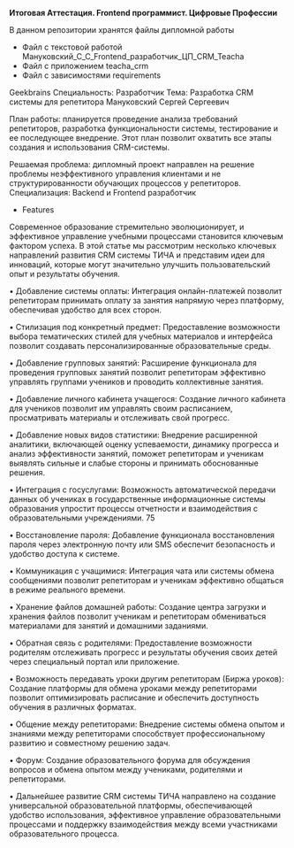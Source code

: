 **Итоговая Аттестация. Frontend программист. Цифровые Профессии**

В данном репозитории хранятся файлы дипломной работы 

- Файл с текстовой работой Мануковский_С_С_Frontend_разработчик_ЦП_CRM_Teacha
- Файл с приложением teacha_crm
- Файл с зависимостями requirements 


Geekbrains
Специальность: Разработчик
Тема: Разработка CRM системы для репетитора
Мануковский Сергей Сергеевич

План работы: планируется проведение анализа требований репетиторов,
разработка функциональности системы, тестирование и ее последующее внедрение.
Этот план позволит охватить все этапы создания и использования CRM-системы.

Решаемая проблема: дипломный проект направлен на решение проблемы
неэффективного управления клиентами и не структурированности обучающих
процессов у репетиторов. Специализация: Backend и Frontend разработчик


- Features

Современное образование стремительно эволюционирует, и эффективное
управление учебными процессами становится ключевым фактором успеха. В этой
статье мы рассмотрим несколько ключевых направлений развития CRM системы
ТИЧА и представим идеи для инноваций, которые могут значительно улучшить
пользовательский опыт и результаты обучения.


• Добавление системы оплаты: Интеграция онлайн-платежей позволит
репетиторам принимать оплату за занятия напрямую через платформу, обеспечивая
удобство для всех сторон.


• Стилизация под конкретный предмет: Предоставление возможности
выбора тематических стилей для учебных материалов и интерфейса позволит
создавать персонализированные образовательные среды.


• Добавление групповых занятий: Расширение функционала для
проведения групповых занятий позволит репетиторам эффективно управлять
группами учеников и проводить коллективные занятия.


• Добавление личного кабинета учащегося: Создание личного кабинета
для учеников позволит им управлять своим расписанием, просматривать материалы
и отслеживать свой прогресс.


• Добавление новых видов статистики: Внедрение расширенной
аналитики, включающей оценку успеваемости, динамику прогресса и анализ
эффективности занятий, поможет репетиторам и ученикам выявлять сильные и
слабые стороны и принимать обоснованные решения.


• Интеграция с госуслугами: Возможность автоматической передачи
данных об учениках в государственные информационные системы образования
упростит процессы отчетности и взаимодействия с образовательными
учреждениями.
75


• Восстановление пароля: Добавление функционала восстановления
пароля через электронную почту или SMS обеспечит безопасность и удобство
доступа к системе.


• Коммуникация с учащимися: Интеграция чата или системы обмена
сообщениями позволит репетиторам и ученикам эффективно общаться в режиме
реального времени.


• Хранение файлов домашней работы: Создание центра загрузки и
хранения файлов позволит ученикам и репетиторам обмениваться материалами для
занятий и домашними заданиями.


• Обратная связь с родителями: Предоставление возможности родителям
отслеживать прогресс и результаты обучения своих детей через специальный портал
или приложение.


• Возможность передавать уроки другим репетиторам (Биржа уроков):
Создание платформы для обмена уроками между репетиторами позволит
оптимизировать расписание и обеспечить доступность обучения в различных
форматах.


• Общение между репетиторами: Внедрение системы обмена опытом и
знаниями между репетиторами способствует профессиональному развитию и
совместному решению задач.


• Форум: Создание образовательного форума для обсуждения вопросов и
обмена опытом между учениками, родителями и репетиторами.


• Дальнейшее развитие CRM системы ТИЧА направлено на создание
универсальной образовательной платформы, обеспечивающей удобство
использования, эффективное управление образовательными процессами и
поддержку взаимодействия между всеми участниками образовательного процесса.
